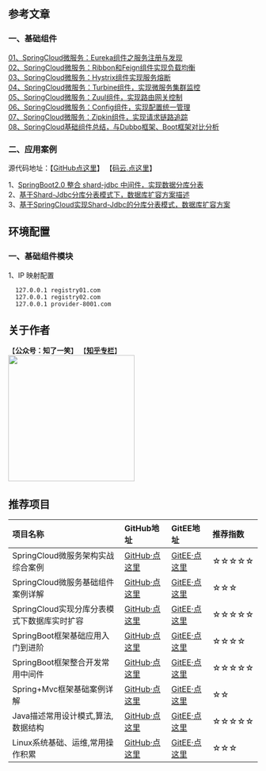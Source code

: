 ## 参考文章

### 一、基础组件

[01、SpringCloud微服务：Eureka组件之服务注册与发现](https://mp.weixin.qq.com/s?__biz=MzU4Njg0MzYwNw==&mid=2247483697&idx=1&sn=723b38f79daf396b0d902a856e70e3fc&chksm=fdf45589ca83dc9fd852f9d10bbbca6d18124757bd31c5235f7bbd918f3c7e92e144ff384443&token=949711998&lang=zh_CN#rd)<br/>
[02、SpringCloud微服务：Ribbon和Feign组件实现负载均衡](https://mp.weixin.qq.com/s?__biz=MzU4Njg0MzYwNw==&mid=2247483981&idx=1&sn=1c5272fca0521ad85fb9d8b2be666492&chksm=fdf456f5ca83dfe3e0cd9caadc2ecf646584af805be2999935c792b839f2bfadbe5773249e97&token=2068987278&lang=zh_CN#rd)<br/>
[03、SpringCloud微服务：Hystrix组件实现服务熔断](https://mp.weixin.qq.com/s?__biz=MzU4Njg0MzYwNw==&mid=2247483985&idx=1&sn=7e27c66495a896edeaa3490314a0f57f&chksm=fdf456e9ca83dfff2b1ade8c4f9c0cec0b1c3a9cf248d0cb11002d75d20b180dad2dd2d2f9e9&token=1511677484&lang=zh_CN#rd)<br/>
[04、SpringCloud微服务：Turbine组件，实现微服务集群监控](https://mp.weixin.qq.com/s?__biz=MzU4Njg0MzYwNw==&mid=2247484004&idx=1&sn=197dab3b3576fbab90beedfd314fc94c&chksm=fdf456dcca83dfca0efe407c654795bb3310ac85d3ae240b6fb72db2873e3654506421739a2a&token=51353754&lang=zh_CN#rd)<br/>
[05、SpringCloud微服务：Zuul组件，实现路由网关控制](https://mp.weixin.qq.com/s?__biz=MzU4Njg0MzYwNw==&mid=2247484022&idx=1&sn=51ae6cf43e67a0213207d34a78e73afd&chksm=fdf456ceca83dfd878110f2c4386d547c95d0718948499c5a1fc94fc114474cd7c028bb40640&token=51353754&lang=zh_CN#rd)<br/>
[06、SpringCloud微服务：Config组件，实现配置统一管理](https://mp.weixin.qq.com/s?__biz=MzU4Njg0MzYwNw==&mid=2247484029&idx=1&sn=6f7b34a7a98c695b16214c73a7af1f24&chksm=fdf456c5ca83dfd389bb573eb0dcff877c8201ae607d6de947c27ced238a8e2a515388440fe3&token=693087170&lang=zh_CN#rd)<br/>
[07、SpringCloud微服务：Zipkin组件，实现请求链路追踪](https://mp.weixin.qq.com/s?__biz=MzU4Njg0MzYwNw==&mid=2247484041&idx=1&sn=8af57497c4ad1036cd0c7a014385c737&chksm=fdf45631ca83df27cbc9274a72eed0fef22ad5e018bcf2f81e50d3a8e4d924965ef08ba017d9&token=1730846991&lang=zh_CN#rd)<br/>
[08、SpringCloud基础组件总结，与Dubbo框架、Boot框架对比分析](https://mp.weixin.qq.com/s?__biz=MzU4Njg0MzYwNw==&mid=2247484056&idx=1&sn=91b7f3c01d8fcc1513150181e22ce264&chksm=fdf45620ca83df36aa94660a6e8b781017676c0ba1555c3c70ed83e3ded8dab82bef9209ba5b&token=1761632241&lang=zh_CN#rd)<br/>

### 二、应用案例

源代码地址：【[GitHub点这里](https://github.com/cicadasmile/cloud-shard-jdbc)】    【[码云.点这里](https://gitee.com/cicadasmile/cloud-shard-jdbc)】

1、[SpringBoot2.0 整合 shard-jdbc 中间件，实现数据分库分表](https://mp.weixin.qq.com/s?__biz=MzU4Njg0MzYwNw==&mid=2247483723&idx=1&sn=4c4c59e13a05b7cf3ea23054d28a3e22&chksm=fdf455f3ca83dce566173d887ee8f274cc154e72c9c1af29cfecc02e3e77220d9f8b1f3b90c4&token=949711998&lang=zh_CN#rd)<br/>
2、[基于Shard-Jdbc分库分表模式下，数据库扩容方案描述](https://mp.weixin.qq.com/s?__biz=MzU4Njg0MzYwNw==&mid=2247483723&idx=1&sn=4c4c59e13a05b7cf3ea23054d28a3e22&chksm=fdf455f3ca83dce566173d887ee8f274cc154e72c9c1af29cfecc02e3e77220d9f8b1f3b90c4&token=1249750178&lang=zh_CN#rd)<br/>
3、[基于SpringCloud实现Shard-Jdbc的分库分表模式，数据库扩容方案](https://mp.weixin.qq.com/s?__biz=MzU4Njg0MzYwNw==&mid=2247483732&idx=1&sn=ac0ecd8443ccd7b6f68955023e2291a3&chksm=fdf455ecca83dcfacd2aecc7b6f20deef13ba429f3b0da27159aa67581736a7f492732ae73c8&token=949711998&lang=zh_CN#rd)<br/>

## 环境配置

### 一、基础组件模块

1、IP 映射配置
```
  127.0.0.1 registry01.com
  127.0.0.1 registry02.com
  127.0.0.1 provider-8001.com
``` 

## 关于作者
【<b>公众号：知了一笑</b>】    【<b><a href="https://www.zhihu.com/people/cicadasmile/columns">知乎专栏</a></b>】<br/>
<img width="255px" height="255px" src="https://avatars0.githubusercontent.com/u/50793885?s=460&v=4"/><br/>

## 推荐项目

|项目名称|GitHub地址|GitEE地址|推荐指数|
|:---|:---|:---|:---|
|SpringCloud微服务架构实战综合案例|[GitHub·点这里](https://github.com/cicadasmile/husky-spring-cloud)|[GitEE·点这里](https://gitee.com/cicadasmile/husky-spring-cloud)|☆☆☆☆☆|
|SpringCloud微服务基础组件案例详解|[GitHub·点这里](https://github.com/cicadasmile/spring-cloud-base)|[GitEE·点这里](https://gitee.com/cicadasmile/spring-cloud-base)|☆☆☆|
|SpringCloud实现分库分表模式下数据库实时扩容|[GitHub·点这里](https://github.com/cicadasmile/cloud-shard-jdbc)|[GitEE·点这里](https://gitee.com/cicadasmile/cloud-shard-jdbc)|☆☆☆☆☆|
|SpringBoot框架基础应用入门到进阶|[GitHub·点这里](https://github.com/cicadasmile/spring-boot-base)|[GitEE·点这里](https://gitee.com/cicadasmile/spring-boot-base)|☆☆☆☆|
|SpringBoot框架整合开发常用中间件|[GitHub·点这里](https://github.com/cicadasmile/middle-ware-parent)|[GitEE·点这里](https://gitee.com/cicadasmile/middle-ware-parent)|☆☆☆☆☆|
|Spring+Mvc框架基础案例详解|[GitHub·点这里](https://github.com/cicadasmile/spring-mvc-parent)|[GitEE·点这里](https://gitee.com/cicadasmile/spring-mvc-parent)|☆☆|
|Java描述常用设计模式,算法,数据结构|[GitHub·点这里](https://github.com/cicadasmile/model-arithmetic-parent)|[GitEE·点这里](https://gitee.com/cicadasmile/model-arithmetic-parent)|☆☆☆☆☆|
|Linux系统基础、运维,常用操作积累|[GitHub·点这里](https://github.com/cicadasmile/linux-system-base)|[GitEE·点这里](https://gitee.com/cicadasmile/linux-system-base)|☆☆☆|
